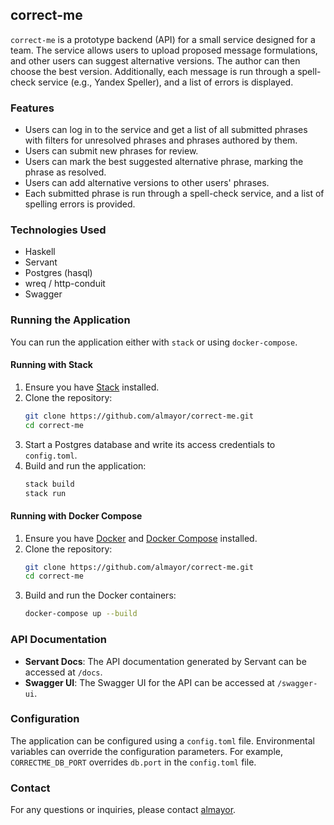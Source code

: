 ## correct-me

`correct-me` is a prototype backend (API) for a small service designed for a team. The service allows users to upload proposed message formulations, and other users can suggest alternative versions. The author can then choose the best version. Additionally, each message is run through a spell-check service (e.g., Yandex Speller), and a list of errors is displayed.

### Features

- Users can log in to the service and get a list of all submitted phrases with filters for unresolved phrases and phrases authored by them.
- Users can submit new phrases for review.
- Users can mark the best suggested alternative phrase, marking the phrase as resolved.
- Users can add alternative versions to other users' phrases.
- Each submitted phrase is run through a spell-check service, and a list of spelling errors is provided.

### Technologies Used

- Haskell
- Servant
- Postgres (hasql)
- wreq / http-conduit
- Swagger

### Running the Application

You can run the application either with `stack` or using `docker-compose`.

#### Running with Stack

1. Ensure you have [Stack](https://docs.haskellstack.org/en/stable/README/) installed.
2. Clone the repository:
   ```sh
   git clone https://github.com/almayor/correct-me.git
   cd correct-me
   ```
3. Start a Postgres database and write its access credentials to `config.toml`.
3. Build and run the application:
   ```sh
   stack build
   stack run
   ```

#### Running with Docker Compose

1. Ensure you have [Docker](https://docs.docker.com/get-docker/) and [Docker Compose](https://docs.docker.com/compose/install/) installed.
2. Clone the repository:
   ```sh
   git clone https://github.com/almayor/correct-me.git
   cd correct-me
   ```
3. Build and run the Docker containers:
   ```sh
   docker-compose up --build
   ```

### API Documentation

- **Servant Docs**: The API documentation generated by Servant can be accessed at `/docs`.
- **Swagger UI**: The Swagger UI for the API can be accessed at `/swagger-ui`.

### Configuration

The application can be configured using a `config.toml` file. Environmental variables can override the configuration parameters. For example, `CORRECTME_DB_PORT` overrides `db.port` in the `config.toml` file.

### Contact

For any questions or inquiries, please contact [almayor](mailto:almayor@example.com).
